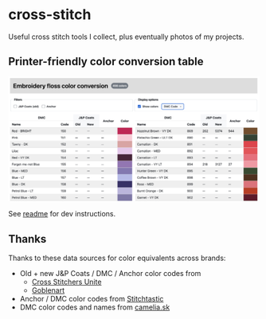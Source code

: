 # cross-stitch
Useful cross stitch tools I collect, plus eventually photos of my projects.

## Printer-friendly color conversion table

![screenshot of color conversion table page](./color-conversion-table/screenshot.png)

See [readme](./color-conversion-table/README.md) for dev instructions.

## Thanks

Thanks to these data sources for color equivalents across brands:

- Old + new J&P Coats / DMC / Anchor color codes from
    - [Cross Stitchers Unite](https://www.oocities.org/anna_merchant/6.txt)
    - [Goblenart](https://www.goblenart.com/old-jpcoats-new-jpcoats-dmc-anchor-conversion-chart/)
- Anchor / DMC color codes from [Stitchtastic](https://www.stitchtastic.com/blog/stch/anchor-to-dmc-threads-conversion-chart/)
- DMC color codes and names from [camelia.sk](http://www.camelia.sk/dmc_1.htm)
